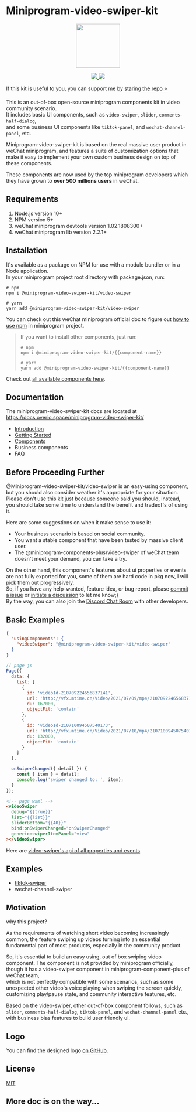 # Miniprogram-video-swiper-kit

<p align="center">
  <img
    src="https://raw.githubusercontent.com/perowong/miniprogram-video-swiper-kit/main/logo/miniprogram-video-swiper-kit-logo.svg"
    height="120"
  />
</p>

<p align="center">
  <a href="https://www.npmjs.com/package/@miniprogram-video-swiper-kit/video-swiper" alt="NPM Version">
    <img src="https://img.shields.io/npm/v/@miniprogram-video-swiper-kit/video-swiper?color=brightgreen" />
  </a>
  <a href="https://github.com/perowong/miniprogram-video-swiper-kit/actions/workflows/deploy-docs.yml" alt="NPM Version">
    <img src="https://github.com/perowong/miniprogram-video-swiper-kit/actions/workflows/deploy-docs.yml/badge.svg" />
  </a>
</p>

If this kit is useful to you, you can support me by [staring the repo ⭐️](https://github.com/perowong/miniprogram-video-swiper-kit)

This is an out-of-box open-source miniprogram components kit in video community scenario.  
It includes basic UI components, such as `video-swiper`, `slider`, `comments-half-dialog`,  
and some business UI components like `tiktok-panel`, and `wechat-channel-panel`, etc.

Miniprogram-video-swiper-kit is based on the real massive user product in weChat miniprogram, and
features a suite of customization options that make it easy to implement your own custom business
design on top of these components.

These components are now used by the top miniprogram developers
which they have grown to **over 500 millions users** in weChat.

## Requirements

1. Node.js version 10+
2. NPM version 5+
3. weChat miniprogram devtools version 1.02.1808300+
4. weChat miniprogram lib version 2.2.1+

## Installation

It's available as a package on NPM for use with a module bundler or in a Node application.  
In your miniprogram project root directory with package.json, run:

```
# npm
npm i @miniprogram-video-swiper-kit/video-swiper

# yarn
yarn add @miniprogram-video-swiper-kit/video-swiper
```

You can check out this weChat miniprogram official doc to figure out
[how to use npm](https://developers.weixin.qq.com/miniprogram/dev/devtools/npm.html) in miniprogram project.

> If you want to install other components, just run:
>
> ```
> # npm
> npm i @miniprogram-video-swiper-kit/{{component-name}}
>
> # yarn
> yarn add @miniprogram-video-swiper-kit/{{component-name}}
> ```

Check out [all available components here](https://docs.overio.space/miniprogram-video-swiper-kit/docs/category/components).

## Documentation

The miniprogram-video-swiper-kit docs are located at https://docs.overio.space/miniprogram-video-swiper-kit/

- [Introduction](https://docs.overio.space/miniprogram-video-swiper-kit/docs/intro)
- [Getting Started](https://docs.overio.space/miniprogram-video-swiper-kit/docs/getting-started)
- [Components](https://docs.overio.space/miniprogram-video-swiper-kit/docs/category/components)
- Business components
- FAQ

## Before Proceeding Further

@Miniprogram-video-swiper-kit/video-swiper is an easy-using component, but you should also consider weather it's
appropriate for your situation. Please don't use this kit just because someone said you should, instead, you should
take some time to understand the benefit and tradeoffs of using it.

Here are some suggestions on when it make sense to use it:

- Your business scenario is based on social community.
- You want a stable component that have been tested by massive client user.
- The @miniprogram-components-plus/video-swiper of weChat team doesn't meet your demand, you can take a try.

On the other hand, this component's features about ui properties or events are not fully exported for you,
some of them are hard code in pkg now, I will pick them out progressively.  
So, if you have any help-wanted, feature idea, or bug report, please
[commit a issue](https://github.com/perowong/miniprogram-video-swiper-kit/issues)
or [initiate a discussion](https://github.com/perowong/miniprogram-video-swiper-kit/discussions)
to let me know;)  
By the way, you can also join the [Discord Chat Room](https://discord.gg/zFUkQdcHkC) with other developers.

## Basic Examples

```json
{
  "usingComponents": {
    "videoSwiper": "@miniprogram-video-swiper-kit/video-swiper"
  }
}
```

```js
// page js
Page({
  data: {
    list: [
      {
        id: 'videoId-210709224656837141',
        url: 'http://vfx.mtime.cn/Video/2021/07/09/mp4/210709224656837141.mp4',
        du: 167000,
        objectFit: 'contain'
      },
      {
        id: 'videoId-210710094507540173',
        url: 'http://vfx.mtime.cn/Video/2021/07/10/mp4/210710094507540173.mp4',
        du: 132000,
        objectFit: 'contain'
      }
    ]
  },

  onSwiperChanged({ detail }) {
    const { item } = detail;
    console.log('swiper changed to: ', item);
  }
});
```

```html
<!-- page wxml -->
<videoSwiper
  debug="{{true}}"
  list="{{list}}"
  sliderBottom="{{40}}"
  bind:onSwiperChanged="onSwiperChanged"
  generic:swiperItemPanel="view"
></videoSwiper>
```

Here are [video-swiper's api of all properties and events](https://docs.overio.space/miniprogram-video-swiper-kit/docs/components/video-swiper#api)

## Examples

- [tiktok-swiper](https://github.com/perowong/miniprogram-video-swiper-kit/tree/main/examples/tiktok-swiper)
- wechat-channel-swiper

## Motivation

why this project?

As the requirements of watching short video becoming increasingly common,
the feature swiping up videos turning into an essential fundamental part of most products,
especially in the community product.

So, it's essential to build an easy using, out of box swiping video component. The component is not provided
by miniprogram officially, though it has a video-swiper component in miniprogram-component-plus of weChat team,  
which is not perfectly compatible with some scenarios,
such as some unexpected other video's voice playing when swiping the screen quickly,
customizing play/pause state, and community interactive features, etc.

Based on the video-swiper, other out-of-box component follows, such as `slider`, `comments-half-dialog`, `tiktok-panel`,
and `wechat-channel-panel` etc., with business bias features to build user friendly ui.

## Logo

You can find the designed logo [on GitHub](https://github.com/perowong/miniprogram-video-swiper-kit/tree/main/logo).

## License

[MIT](https://github.com/perowong/miniprogram-video-swiper-kit/blob/main/LICENSE)

## More doc is on the way...
